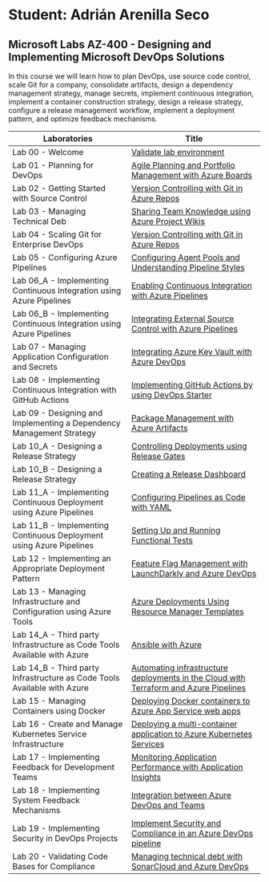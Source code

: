 # Student: Adrián Arenilla Seco
## Microsoft Labs AZ-400 - Designing and Implementing Microsoft DevOps Solutions

In this course we will learn how to plan DevOps, use source code control, scale Git for a company, consolidate artifacts, design a dependency management strategy, manage secrets, implement continuous integration, implement a container construction strategy, design a release strategy, configure a release management workflow, implement a deployment pattern, and optimize feedback mechanisms.

| Laboratories  | Title  |     
| ------------- | ------ |
| Lab 00 -  Welcome | [Validate lab environment](Mod00/00_EvidencesLab.md)
| Lab 01 - Planning for DevOps | [Agile Planning and Portfolio Management with Azure Boards](Mod01/01_EvidencesLab.md)										
| Lab 02 - Getting Started with Source Control | [Version Controlling with Git in Azure Repos](Mod02/02_EvidencesLab.md)					
| Lab 03 - Managing Technical Deb | [Sharing Team Knowledge using Azure Project Wikis](Mod03/03_EvidencesLab.md)								
| Lab 04 - Scaling Git for Enterprise DevOps | [Version Controlling with Git in Azure Repos](Mod04/04_EvidencesLab.md)			
| Lab 05 - Configuring Azure Pipelines | [Configuring Agent Pools and Understanding Pipeline Styles](Mod05/05_EvidencesLab.md)					
| Lab 06_A - Implementing Continuous Integration using Azure Pipelines | [Enabling Continuous Integration with Azure Pipelines](Mod06_A/06A_EvidencesLab.md)
| Lab 06_B - Implementing Continuous Integration using Azure Pipelines | [Integrating External Source Control with Azure Pipelines](Mod06_B/06B_EvidencesLab.md)
| Lab 07 - Managing Application Configuration and Secrets | [Integrating Azure Key Vault with Azure DevOps](Mod07/07_EvidencesLab.md)		
| Lab 08 - Implementing Continuous Integration with GitHub Actions | [Implementing GitHub Actions by using DevOps Starter](Mod08/08_EvidencesLab.md)  						
| Lab 09 - Designing and Implementing a Dependency Management Strategy | [Package Management with Azure Artifacts](Mod09/09_EvidencesLab.md)								
| Lab 10_A - Designing a Release Strategy | [Controlling Deployments using Release Gates](Mod10_A/10A_EvidencesLab.md)
| Lab 10_B - Designing a Release Strategy | [Creating a Release Dashboard](Mod10_B/10B_EvidencesLab.md)
| Lab 11_A - Implementing Continuous Deployment using Azure Pipelines | [Configuring Pipelines as Code with YAML](Mod11_A/11A_EvidencesLab.md)
| Lab 11_B - Implementing Continuous Deployment using Azure Pipelines | [Setting Up and Running Functional Tests](Mod11_B/11B_EvidencesLab.md)
| Lab 12 - Implementing an Appropriate Deployment Pattern | [Feature Flag Management with LaunchDarkly and Azure DevOps](Mod12/12_EvidencesLab.md) 	
| Lab 13 - Managing Infrastructure and Configuration using Azure Tools | [Azure Deployments Using Resource Manager Templates](Mod13/13_EvidencesLab.md)
| Lab 14_A - Third party Infrastructure as Code Tools Available with Azure | [Ansible with Azure](Mod14_A/14A_EvidencesLab.md)
| Lab 14_B - Third party Infrastructure as Code Tools Available with Azure | [Automating infrastructure deployments in the Cloud with Terraform and Azure Pipelines](Mod14_B/14B_EvidencesLab.md)
| Lab 15 - Managing Containers using Docker | [Deploying Docker containers to Azure App Service web apps](Mod15/15_EvidencesLab.md)
| Lab 16 - Create and Manage Kubernetes Service Infrastructure | [Deploying a multi-container application to Azure Kubernetes Services](Mod16/16_EvidencesLab.md)
| Lab 17 - Implementing Feedback for Development Teams | [Monitoring Application Performance with Application Insights](Mod17/17_EvidencesLab.md)
| Lab 18 - Implementing System Feedback Mechanisms | [Integration between Azure DevOps and Teams](Mod18/18_EvidencesLab.md)
| Lab 19 - Implementing Security in DevOps Projects | [Implement Security and Compliance in an Azure DevOps pipeline](Mod19/19_EvidencesLab.md)
| Lab 20 - Validating Code Bases for Compliance | [Managing technical debt with SonarCloud and Azure DevOps](Mod20/20_EvidencesLab.md)

